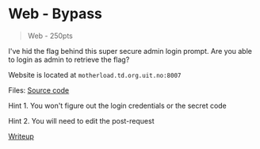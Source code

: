 # Web - Bypass
> Web - 250pts

I've hid the flag behind this super secure admin login prompt. Are you able to login as admin to retrieve the flag?

Website is located at `motherload.td.org.uit.no:8007`

Files: [Source code](src/app.js)

Hint 1. You won't figure out the login credentials or the secret code

Hint 2. You will need to edit the post-request

[Writeup](writeup/writeup.md)
